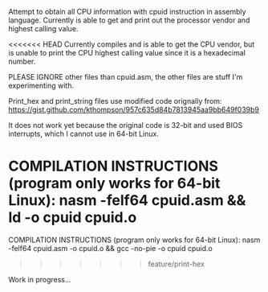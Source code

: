 Attempt to obtain all CPU information with cpuid instruction in assembly language. Currently is able to get and print out the processor vendor and highest calling value.

<<<<<<< HEAD
Currently compiles and is able to get the CPU vendor, but is unable to print the CPU highest calling value since it is a hexadecimal number.

PLEASE IGNORE other files than cpuid.asm, the other files are stuff I'm experimenting with.

Print_hex and print_string files use modified code orignally from: https://gist.github.com/kthompson/957c635d84b7813945aa9bb649f039b9

It does not work yet because the original code is 32-bit and used BIOS interrupts, which I cannot use in 64-bit Linux.

COMPILATION INSTRUCTIONS (program only works for 64-bit Linux):
nasm -felf64 cpuid.asm && ld -o cpuid cpuid.o
=======

COMPILATION INSTRUCTIONS (program only works for 64-bit Linux):
nasm -felf64 cpuid.asm -o cpuid.o && gcc -no-pie -o cpuid cpuid.o
>>>>>>> feature/print-hex

Work in progress...
